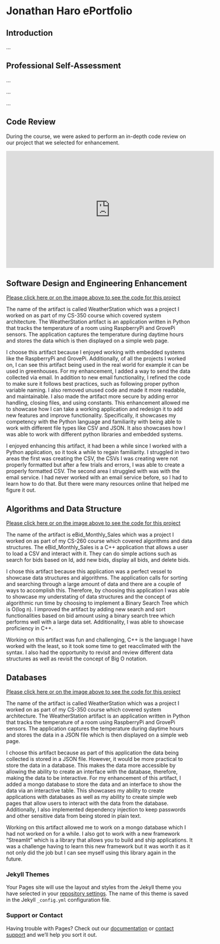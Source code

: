 # Jonathan Haro ePortfolio

## Introduction

...

## Professional Self-Assessment

...

...

...


## Code Review

During the course, we were asked to perform an in-depth code review on our project that we selected for enhancement.

<iframe width="560" height="315" src="https://www.youtube.com/embed/TKE2-ZWO3fQ" frameborder="0" allow="accelerometer; autoplay; encrypted-media; gyroscope; picture-in-picture" allowfullscreen></iframe>

## Software Design and Engineering Enhancement

[Please click here or on the image above to see the code for this project](https://github.com/Haro-SNHU/WeatherStation)

The name of the artifact is called WeatherStation which was a project I worked on as part of my CS-350 course which covered system architecture. The WeatherStation artifact is an application written in Python that tracks the temperature of a room using RaspberryPi and GrovePi sensors. The application captures the temperature during daytime hours and stores the data which is then displayed on a simple web page.

I choose this artifact because I enjoyed working with embedded systems like the RaspberryPi and GrovePi. Additionally, of all the projects I worked on, I can see this artifact being used in the real world for example it can be used in greenhouses. For my enhancement, I added a way to send the data collected via email. In addition to new email functionality, I refined the code to make sure it follows best practices, such as following proper python variable naming. I also removed unused code and made it more readable, and maintainable. I also made the artifact more secure by adding error handling, closing files, and using constants. This enhancement allowed me to showcase how I can take a working application and redesign it to add new features and improve functionality. Specifically, it showcases my competency with the Python language and familiarity with being able to work with different file types like CSV and JSON. It also showcases how I was able to work with different python libraries and embedded systems.

I enjoyed enhancing this artifact, it had been a while since I worked with a Python application, so it took a while to regain familiarity. I struggled in two areas the first was creating the CSV, the CSVs I was creating were not properly formatted but after a few trials and errors, I was able to create a properly formatted CSV. The second area I struggled with was with the email service. I had never worked with an email service before, so I had to learn how to do that. But there were many resources online that helped me figure it out.

## Algorithms and Data Structure

[Please click here or on the image above to see the code for this project](https://github.com/Haro-SNHU/eBids)

The name of the artifact is eBid_Monthly_Sales which was a project I worked on as part of my CS-260 course which covered algorithms and data structures. The eBid_Monthly_Sales is a C++ application that allows a user to load a CSV and interact with it. They can do simple actions such as search for bids based on Id, add new bids, display all bids, and delete bids.

I chose this artifact because this application was a perfect vessel to showcase data structures and algorithms. The application calls for sorting and searching through a large amount of data and there are a couple of ways to accomplish this. Therefore, by choosing this application I was able to showcase my understating of data structures and the concept of algorithmic run time by choosing to implement a Binary Search Tree which is O(log n). I improved the artifact by adding new search and sort functionalities based on bid amount using a binary search tree which performs well with a large data set. Additionality, I was able to showcase proficiency in C++.

Working on this artifact was fun and challenging, C++ is the language I have worked with the least, so it took some time to get reacclimated with the syntax. I also had the opportunity to revisit and review different data structures as well as revisit the concept of Big O notation.

## Databases

[Please click here or on the image above to see the code for this project](https://github.com/Haro-SNHU/WeatherStationDB)

The name of the artifact is called WeatherStation which was a project I worked on as part of my CS-350 course which covered system architecture. The WeatherStation artifact is an application written in Python that tracks the temperature of a room using RaspberryPi and GrovePi sensors. The application captures the temperature during daytime hours and stores the data in a JSON file which is then displayed on a simple web page.

I choose this artifact because as part of this application the data being collected is stored in a JSON file. However, it would be more practical to store the data in a database. This makes the data more accessible by allowing the ability to create an interface with the database, therefore, making the data to be interactive. For my enhancement of this artifact, I added a mongo database to store the data and an interface to show the data via an interactive table. This showcases my ability to create applications with databases as well as my ability to create simple web pages that allow users to interact with the data from the database. Additionally, I also implemented dependency injection to keep passwords and other sensitive data from being stored in plain text.

Working on this artifact allowed me to work on a mongo database which I had not worked on for a while. I also got to work with a new framework “Streamlit” which is a library that allows you to build and ship applications. It was a challenge having to learn this new framework but it was worth it as it not only did the job but I can see myself using this library again in the future.

### Jekyll Themes

Your Pages site will use the layout and styles from the Jekyll theme you have selected in your [repository settings](https://github.com/Haro-SNHU/ePortfolio/settings/pages). The name of this theme is saved in the Jekyll `_config.yml` configuration file.

### Support or Contact

Having trouble with Pages? Check out our [documentation](https://docs.github.com/categories/github-pages-basics/) or [contact support](https://support.github.com/contact) and we’ll help you sort it out.
